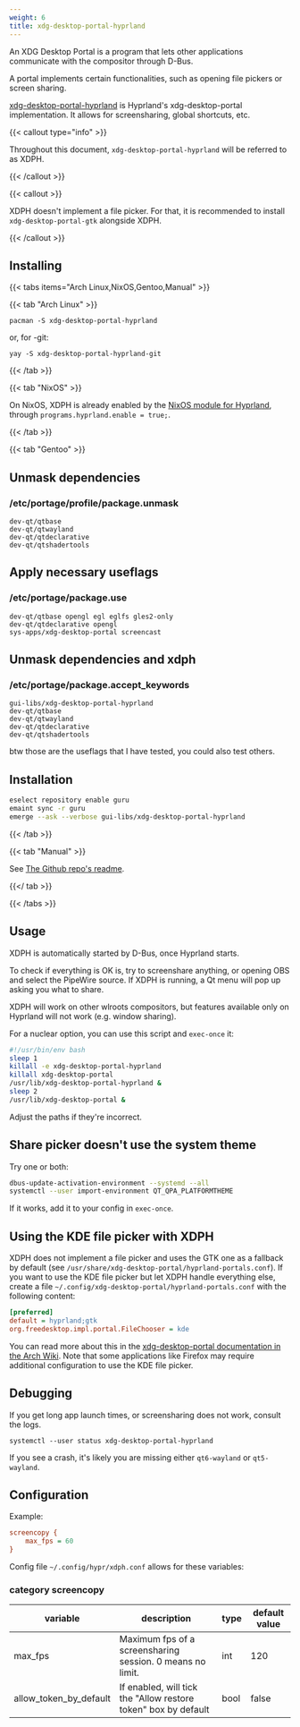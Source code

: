 ```yaml
---
weight: 6
title: xdg-desktop-portal-hyprland
---
```


An XDG Desktop Portal is a program that lets other applications communicate with
the compositor through D-Bus.

A portal implements certain functionalities, such as opening file pickers or
screen sharing.

[xdg-desktop-portal-hyprland](https://github.com/hyprwm/xdg-desktop-portal-hyprland)
is Hyprland's xdg-desktop-portal implementation. It allows for screensharing,
global shortcuts, etc.

{{< callout type="info" >}}

Throughout this document, `xdg-desktop-portal-hyprland` will be referred to as
XDPH.

{{< /callout >}}

{{< callout >}}

XDPH doesn't implement a file picker. For that, it is recommended to install
`xdg-desktop-portal-gtk` alongside XDPH.

{{< /callout >}}

## Installing

{{< tabs items="Arch Linux,NixOS,Gentoo,Manual" >}}

{{< tab "Arch Linux" >}}

```plain
pacman -S xdg-desktop-portal-hyprland
```

or, for -git:

```plain
yay -S xdg-desktop-portal-hyprland-git
```

{{< /tab >}}

{{< tab "NixOS" >}}

On NixOS, XDPH is already enabled by the
[NixOS module for Hyprland](../../Nix/Hyprland-on-NixOS), through
`programs.hyprland.enable = true;`.

{{< /tab >}}

{{< tab "Gentoo" >}}

## Unmask dependencies

### /etc/portage/profile/package.unmask

```plain
dev-qt/qtbase
dev-qt/qtwayland
dev-qt/qtdeclarative
dev-qt/qtshadertools
```

## Apply necessary useflags

### /etc/portage/package.use

```plain
dev-qt/qtbase opengl egl eglfs gles2-only
dev-qt/qtdeclarative opengl
sys-apps/xdg-desktop-portal screencast
```

## Unmask dependencies and xdph

### /etc/portage/package.accept_keywords

```plain
gui-libs/xdg-desktop-portal-hyprland 
dev-qt/qtbase
dev-qt/qtwayland
dev-qt/qtdeclarative
dev-qt/qtshadertools
```

btw those are the useflags that I have tested, you could also test others.

## Installation

```sh
eselect repository enable guru
emaint sync -r guru
emerge --ask --verbose gui-libs/xdg-desktop-portal-hyprland
```

{{< /tab >}}

{{< tab "Manual" >}}

See
[The Github repo's readme](https://github.com/hyprwm/xdg-desktop-portal-hyprland).

{{</ tab >}}

{{< /tabs >}}

## Usage

XDPH is automatically started by D-Bus, once Hyprland starts.

To check if everything is OK is, try to screenshare anything, or opening OBS and
select the PipeWire source. If XDPH is running, a Qt menu will pop up asking you
what to share.

XDPH will work on other wlroots compositors, but features available only on
Hyprland will not work (e.g. window sharing).

For a nuclear option, you can use this script and `exec-once` it:

```sh
#!/usr/bin/env bash
sleep 1
killall -e xdg-desktop-portal-hyprland
killall xdg-desktop-portal
/usr/lib/xdg-desktop-portal-hyprland &
sleep 2
/usr/lib/xdg-desktop-portal &
```

Adjust the paths if they're incorrect.

## Share picker doesn't use the system theme

Try one or both:

```sh
dbus-update-activation-environment --systemd --all
systemctl --user import-environment QT_QPA_PLATFORMTHEME
```

If it works, add it to your config in `exec-once`.

## Using the KDE file picker with XDPH

XDPH does not implement a file picker and uses the GTK one as a fallback by
default (see `/usr/share/xdg-desktop-portal/hyprland-portals.conf`). If you want
to use the KDE file picker but let XDPH handle everything else, create a file
`~/.config/xdg-desktop-portal/hyprland-portals.conf` with the following content:

```ini
[preferred]
default = hyprland;gtk
org.freedesktop.impl.portal.FileChooser = kde
```

You can read more about this in the
[xdg-desktop-portal documentation in the Arch Wiki](https://wiki.archlinux.org/title/XDG_Desktop_Portal).
Note that some applications like Firefox may require additional configuration to
use the KDE file picker.

## Debugging

If you get long app launch times, or screensharing does not work, consult the
logs.

`systemctl --user status xdg-desktop-portal-hyprland`

If you see a crash, it's likely you are missing either `qt6-wayland` or
`qt5-wayland`.

## Configuration

Example:

```ini
screencopy {
    max_fps = 60
}
```

Config file `~/.config/hypr/xdph.conf` allows for these variables:

### category screencopy

| variable | description                                               | type | default value |
| -------- | --------------------------------------------------------- | ---- | ------------- |
| max_fps  | Maximum fps of a screensharing session. 0 means no limit. | int  | 120           |
| allow_token_by_default  | If enabled, will tick the "Allow restore token" box by default | bool  | false           |
